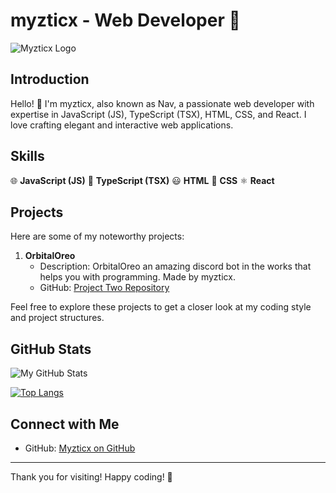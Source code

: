 # myzticx - Web Developer 🚀

![Myzticx Logo](https://avatars.githubusercontent.com/u/131876951?s=400&u=95d405148e4a5c459144b63613469edfd39a6a3e&v=4)

## Introduction

Hello! 👋 I'm myzticx, also known as Nav, a passionate web developer with expertise in JavaScript (JS), TypeScript (TSX), HTML, CSS, and React. I love crafting elegant and interactive web applications.

## Skills

🌐 **JavaScript (JS)**
🔷 **TypeScript (TSX)**
😃 **HTML**
🎨 **CSS**
⚛️ **React**

## Projects

Here are some of my noteworthy projects:


1. **OrbitalOreo**
   - Description: OrbitalOreo an amazing discord bot in the works that helps you with programming. Made by myzticx.
   - GitHub: [Project Two Repository](https://github.com/myzticx/OribitalOreo)


Feel free to explore these projects to get a closer look at my coding style and project structures.

## GitHub Stats

![My GitHub Stats](https://github-readme-stats.vercel.app/api?username=myzticx&show_icons=true&theme=radical&hide=contribs,prs)

[![Top Langs](https://github-readme-stats.vercel.app/api/top-langs/?username=myzticx&layout=compact&theme=radical)](https://github.com/myzticx)

## Connect with Me

- GitHub: [Myzticx on GitHub](https://github.com/myzticx)


---

Thank you for visiting! Happy coding! 🚀

